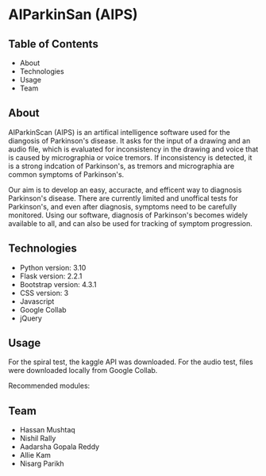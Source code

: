 # AIParkinSan (AIPS)

## Table of Contents
* About
* Technologies 
* Usage
* Team

## About
AIParkinScan (AIPS) is an artifical intelligence software used for the diangosis of Parkinson's disease. It asks for the input of a drawing and an audio file, which is  evaluated for inconsistency in the drawing and voice that is caused by micrographia or voice tremors. If inconsistency is detected, it is a strong indcation of Parkinson's, as tremors and micrographia are common symptoms of Parkinson's.

Our aim is to develop an easy, accuracte, and efficent way to diagnosis Parkinson's disease. There are currently limited and unoffical tests for Parkinson's, and even after diagnosis, symptoms need to be carefully monitored. Using our software, diagnosis of Parkinson's becomes widely available to all, and can also be used for tracking of symptom progression.

## Technologies 
* Python version: 3.10
* Flask version: 2.2.1
* Bootstrap version: 4.3.1
* CSS version: 3
* Javascript
* Google Collab 
* jQuery

## Usage

For the spiral test, the kaggle API was downloaded.
For the audio test, files were downloaded locally from Google Collab.

Recommended modules:

## Team
* Hassan Mushtaq
* Nishil Rally
* Aadarsha Gopala Reddy
* Allie Kam
* Nisarg Parikh


